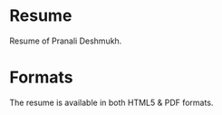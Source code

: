 # Resume
Resume of Pranali Deshmukh. 

# Formats
The resume is available in both HTML5 & PDF formats.
